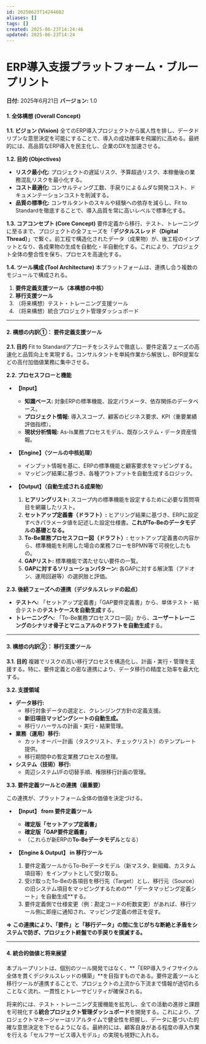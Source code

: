 ```yaml
---
id: 20250623T14244602
aliases: []
tags: []
created: 2025-06-23T14:24:46
updated: 2025-06-23T14:24
---
```

# **ERP導入支援プラットフォーム・ブループリント**

**日付:** 2025年6月21日 **バージョン:** 1.0

#### 1. 全体構想 (Overall Concept)

**1.1. ビジョン (Vision)** 全てのERP導入プロジェクトから属人性を排し、データドリブンな意思決定を可能にすることで、導入の成功確率を飛躍的に高める。最終的には、高品質なERP導入を民主化し、企業のDXを加速させる。

**1.2. 目的 (Objectives)**

- **リスク最小化:** プロジェクトの遅延リスク、予算超過リスク、本稼働後の業務混乱リスクを最小化する。
- **コスト最適化:** コンサルティング工数、手戻りによるムダな開発コスト、ドキュメンテーションコストを削減する。
- **品質の標準化:** コンサルタントのスキルや経験への依存を減らし、Fit to Standardを徹底することで、導入品質を常に高いレベルで標準化する。

**1.3. コアコンセプト (Core Concept)** 要件定義から移行、テスト、トレーニングに至るまで、プロジェクトの全フェーズを「**デジタルスレッド（Digital Thread）**」で繋ぐ。前工程で構造化されたデータ（成果物）が、後工程のインプットとなり、各成果物の生成を自動化・半自動化する。これにより、プロジェクト全体の整合性を保ち、プロセスを高速化する。

**1.4. ツール構成 (Tool Architecture)** 本プラットフォームは、連携し合う複数のモジュールで構成される。

1. **要件定義支援ツール（本構想の中核）**
2. **移行支援ツール**
3. （将来構想）テスト・トレーニング支援ツール
4. （将来構想）統合プロジェクト管理ダッシュボード

---

#### 2. 構想の内訳①： 要件定義支援ツール

**2.1. 目的** Fit to Standardアプローチをシステムで徹底し、要件定義フェーズの高速化と品質向上を実現する。コンサルタントを単純作業から解放し、BPR提案などの高付加価値業務に集中させる。

**2.2. プロセスフローと機能**

- **【Input】**
    
    - **知識ベース:** 対象ERPの標準機能、設定パラメータ、依存関係のデータベース。
    - **プロジェクト情報:** 導入スコープ、顧客のビジネス要求、KPI（重要業績評価指標）。
    - **現状分析情報:** As-Is業務プロセスモデル、既存システム・データ資産情報。
- **【Engine】（ツールの中核処理）**
    
    - インプット情報を基に、ERPの標準機能と顧客要求をマッピングする。
    - マッピング結果に基づき、各種アウトプットを自動生成するロジック。
- **【Output】（自動生成される成果物）**
    
    1. **ヒアリングリスト:** スコープ内の標準機能を設定するために必要な質問項目を網羅したリスト。
    2. **セットアップ定義書（ドラフト）:** ヒアリング結果に基づき、ERPに設定すべきパラメータ値を記述した設定仕様書。**これがTo-Beのデータモデルの基礎となる。**
    3. **To-Be業務プロセスフロー図（ドラフト）:** セットアップ定義書の内容から、標準機能を利用した場合の業務フローをBPMN等で可視化したもの。
    4. **GAPリスト:** 標準機能で満たせない要件の一覧。
    5. **GAPに対するソリューションパターン:** 各GAPに対する解決策（アドオン、運用回避等）の選択肢と評価。

**2.3. 後続フェーズへの連携（デジタルスレッドの起点）**

- **テストへ:** 「セットアップ定義書」「GAP要件定義書」から、単体テスト・結合テストの**テストケースを自動生成**する。
- **トレーニングへ:** 「To-Be業務プロセスフロー図」から、**ユーザートレーニングのシナリオ骨子とマニュアルのドラフトを自動生成**する。

---

#### 3. 構想の内訳②： 移行支援ツール

**3.1. 目的** 複雑でリスクの高い移行プロセスを構造化し、計画・実行・管理を支援する。特に、要件定義との密な連携により、データ移行の精度と効率を最大化する。

**3.2. 支援領域**

- **データ移行:**
    - 移行対象データの選定と、クレンジング方針の定義支援。
    - **新旧項目マッピングシートの自動生成。**
    - 移行リハーサルの計画・実行・結果管理。
- **業務（運用）移行:**
    - カットオーバー計画（タスクリスト、チェックリスト）のテンプレート提供。
    - 移行期間中の暫定業務プロセスの整理。
- **システム（技術）移行:**
    - 周辺システムI/Fの切替手順、権限移行計画の管理。

**3.3. 要件定義ツールとの連携（最重要）**

この連携が、プラットフォーム全体の価値を決定づける。

- **【Input】 from 要件定義ツール**
    
    - **確定版「セットアップ定義書」**
    - **確定版「GAP要件定義書」**
    - （これらが新ERPの**To-Beデータモデル**となる）
- **【Engine & Output】 in 移行ツール**
    
    1. 要件定義ツールからTo-Beデータモデル（新マスタ、新組織、カスタム項目等）をインプットとして受け取る。
    2. 受け取ったTo-Beの各項目を移行先（Target）とし、移行元（Source）の旧システム項目をマッピングするための**「データマッピング定義シート」を自動生成**する。
    3. 要件定義側で仕様変更（例：勘定コードの桁数変更）があれば、移行ツール側に即座に通知され、マッピング定義の修正を促す。

**⇒ この連携により、「要件」と「移行データ」の間に生じがちな断絶と矛盾をシステムで防ぎ、プロジェクト終盤での手戻りを撲滅する。**

---

#### 4. 統合的価値と将来展望

本ブループリントは、個別のツール開発ではなく、**「ERP導入ライフサイクル全体を貫くデジタルスレッドの構築」**を目指すものである。要件定義ツールと移行ツールが連携することで、プロジェクトの上流から下流まで情報が途切れることなく流れ、一貫性とトレーサビリティが確保される。

将来的には、テスト・トレーニング支援機能を拡充し、全ての活動の進捗と課題を可視化する**統合プロジェクト管理ダッシュボード**を開発する。これにより、プロジェクトマネージャーはリアルタイムで健全性を把握し、データに基づいた的確な意思決定を下せるようになる。最終的には、顧客自身がある程度の導入作業を行える「セルフサービス導入モデル」の実現も視野に入れる。